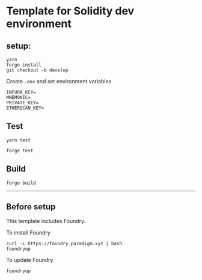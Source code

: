 # Template for Solidity dev environment

## setup:

```shell
yarn
forge install
git checkout -b develop
```

Create `.env` and set environment variables

```
INFURA_KEY=
MNEMONIC=
PRIVATE_KEY=
ETHERSCAN_KEY=
```

## Test

```shell
yarn test
```

```shell
forge test
```

## Build

```shell
forge build
```

---

## Before setup

This template includes Foundry.

To install Foundry
```
curl -L https://foundry.paradigm.xyz | bash
foundryup
```

To update Foundry
```
foundryup
```